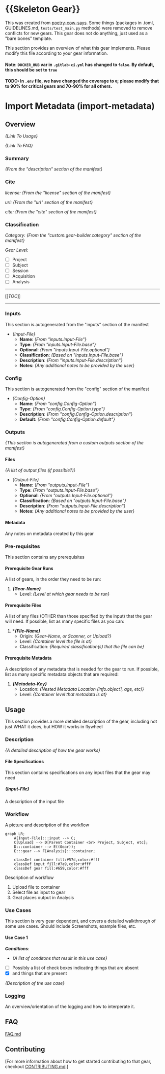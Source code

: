 # {{Skeleton Gear}}
This was created from [poetry-cow-says](https://gitlab.com/flywheel-io/flywheel-apps/templates/poetry-cow-says). 
Some things (packages in .toml, GUIDELINES.md, `tests/test_main.py` methods) 
were removed to remove conflicts for new gears. This gear does
not do anything, just used as a "bare bones" template.

This section provides an overview of what this gear implements. Please modify this file according to your gear information.  

#### __Note__: `DOCKER_HUB` var in `.gitlab-ci.yml` has changed to `false`. By default, this should be set to `true`

#### TODO: In `.env` file, we have changed the coverage to `0`; please modify that to 90% for critical gears and 70-90% for all others.

# Import Metadata (import-metadata)

## Overview
*{Link To Usage}*

*{Link To FAQ}*

### Summary
*{From the "description" section of the manifest}*

### Cite
*license:* *{From the "license" section of the manifest}*


*url:* *{From the "url" section of the manifest}*


*cite:* *{From the "cite" section of the manifest}*


### Classification
*Category:* *{From the "custom.gear-builder.category" section of the manifest}*

*Gear Level:*

- [ ] Project
- [ ] Subject
- [ ] Session
- [ ] Acquisition
- [ ] Analysis

----

[[_TOC_]]

----


### Inputs
This section is autogenerated from the "inputs" section of the manifest

* *{Input-File}*
    - **Name**: *{From "inputs.Input-File"}*
    - **Type**: *{From "inputs.Input-File.base"}*
    - **Optional**: *{From "inputs.Input-File.optional"}*
    - **Classification**: *{Based on "inputs.Input-File.base"}*
    - **Description**: *{From "inputs.Input-File.description"}*
    - **Notes**: *{Any additional notes to be provided by the user}*

  
### Config
This section is autogenerated from the "config" section of the manifest

* *{Config-Option}*
    - **Name**: *{From "config.Config-Option"}*
    - **Type**: *{From "config.Config-Option.type"}*
    - **Description**: *{From "config.Config-Option.description"}*
    - **Default**: *{From "config.Config-Option.default"}*

### Outputs
*{This section is autogenerated from a custom outputs section of the manifest}*

#### Files
*{A list of output files (if possible?)}*

* *{Output-File}*
    - **Name**: *{From "outputs.Input-File"}*
    - **Type**: *{From "outputs.Input-File.base"}*
    - **Optional**: *{From "outputs.Input-File.optional"}*
    - **Classification**: *{Based on "outputs.Input-File.base"}*
    - **Description**: *{From "outputs.Input-File.description"}*
    - **Notes**: *{Any additional notes to be provided by the user}*


#### Metadata
Any notes on metadata created by this gear

### Pre-requisites
This section contains any prerequisites 

#### Prerequisite Gear Runs
A list of gears, in the order they need to be run:

1. ***{Gear-Name}***
    - Level: *{Level at which gear needs to be run}*


#### Prerequisite Files
A list of any files (OTHER than those specified by the input) that the gear will need.
If possible, list as many specific files as you can:

1. ****{File-Name}***
    - Origin: *{Gear-Name, or Scanner, or Upload?}*
    - Level: *{Container level the file is at}*
    - Classification: *{Required classification(s) that the file can be}*


#### Prerequisite Metadata
A description of any metadata that is needed for the gear to run.
If possible, list as many specific metadata objects that are required:

1. ***{Metadata-Key}***
    - Location: *{Nested Metadata Location (info.object1, age, etc)}*
    - Level: *{Container level that metadata is at}*

## Usage
This section provides a more detailed description of the gear, including not just WHAT it does, but HOW it works in flywheel

### Description
*{A detailed description of how the gear works}*

#### File Specifications
This section contains specifications on any input files that the gear may need
##### *{Input-File}*
A description of the input file
    


### Workflow
A picture and description of the workflow


```mermaid
graph LR;
    A[Input-File]:::input --> C;
    C[Upload] --> D[Parent Container <br> Project, Subject, etc];
    D:::container --> E((Gear));
    E:::gear --> F[Analysis]:::container;
    
    classDef container fill:#57d,color:#fff
    classDef input fill:#7a9,color:#fff
    classDef gear fill:#659,color:#fff

```

Description of workflow
1. Upload file to container
1. Select file as input to gear
1. Geat places output in Analysis
    
### Use Cases
This section is very gear dependent, and covers a detailed walkthrough of some use cases.  Should include Screenshots, example files, etc.

#### Use Case 1
***Conditions***:

 -  *{A list of conditons that result in this use case}*
 - [ ] Possibly a list of check boxes indicating things that are absent
 - [x] and things that are present

*{Description of the use case}*

### Logging

An overview/orientation of the logging and how to interperate it.

## FAQ
[FAQ.md](FAQ.md)

## Contributing

[For more information about how to get started contributing to that gear,
checkout [CONTRIBUTING.md](CONTRIBUTING.md).]
